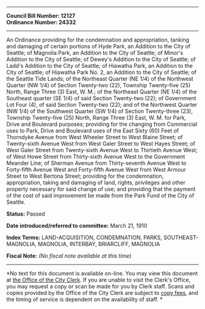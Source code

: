 * * * * *  
  
**Council Bill Number: [](#h0)[](#h2)12127**   
**Ordinance Number: 24332**  
  
* * * * *  
  
An Ordinance providing for the condemnation and appropriation, tanking and damaging of certain portions of Hyde Park, an Addition to the City of Seattle; of Magnolia Park, an Addition to the City of Seattle; of Minor's Addition to the City of Seattle; of Dewey's Addition to the City of Seattle; of Ladd's Addition to the City of Seattle; of Hiawatha Park, an Addition to the City of Seattle; of Hiawatha Park No. 2, an Addition to the City of Seattle; of the Seattle Tide Lands; of the Northeast Quarter (NE 1/4) of the Northwest Quarter (NW 1/4) of Section Twenty-two (22), Township Twenty-five (25) North, Range Three (3) East, W. M.; of the Northeast Quarter (NE 1/4) of the Southeast quarter (SE 1/4) of said Section Twenty-two (22); of Government Lot Four (4), of said Section Twenty-two (22); and of the Northwest Quarter (NW 1/4) of the Southwest Quarter (SW 1/4) of Section Twenty-three (23), Township Twenty-five (25) North, Range Three (3) East, W. M. for Park, Drive and Boulevard purposes; providing for the changing from Commercial uses to Park, Drive and Boulevard uses of the East Sixty (60) Feet of Thorndyke Avenue from West Wheeler Street to West Blaine Street; of Twenty-sixth Avenue West from West Galer Street to West Hayes Street; of West Galer Street from Twenty-sixth Avenue West to Thirtieth Avenue West; of West Howe Street from Thirty-sixth Avenue West to the Government Meander Line; of Sherman Avenue from Thirty-seventh Avenue West to Forty-fifth Avenue West and Forty-fifth Avenue West from West Armour Street to West Bertona Street; providing for the condemnation, appropriation, taking and damaging of land, rights, privileges and other property necessary for said change of use; and providing that the payment of the cost of said improvement be made from the Park Fund of the City of Seattle.  
  
**Status:** Passed   
  
**Date introduced/referred to committee:** March 21, 1910   
  
**Index Terms:** LAND-ACQUISITION, CONDEMNATION, PARKS, SOUTHEAST-MAGNOLIA, MAGNOLIA, INTERBAY, BRIARCLIFF, MAGNOLIA  
  
**Fiscal Note:** *(No fiscal note available at this time)*  
  
* * * * *  
  
*No text for this document is available on-line. You may view this document at [the Office of the City Clerk](http://www.seattle.gov/leg/clerk/contactUs.htm). If you are unable to visit the Clerk's Office, you may request a copy or scan be made for you by Clerk staff. Scans and copies provided by the Office of the City Clerk are subject to [copy fees](http://clerk.seattle.gov/~public/clerkfees.htm), and the timing of service is dependent on the availability of staff. *  
  
  
